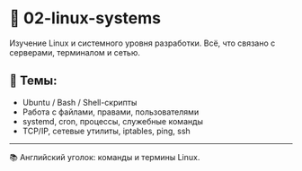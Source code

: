 # 🐧 02-linux-systems

Изучение Linux и системного уровня разработки. Всё, что связано с серверами, терминалом и сетью.

## 🔧 Темы:
- Ubuntu / Bash / Shell-скрипты
- Работа с файлами, правами, пользователями
- systemd, cron, процессы, служебные команды
- TCP/IP, сетевые утилиты, iptables, ping, ssh

---

📚 Английский уголок: команды и термины Linux.


